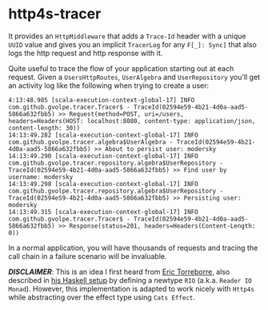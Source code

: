http4s-tracer
=============

It provides an `HttpMiddleware` that adds a `Trace-Id` header with a unique `UUID` value and gives you an implicit `TracerLog` for any `F[_]: Sync]` that also logs the http request and http response with it.

Quite useful to trace the flow of your application starting out at each request. Given a `UsersHttpRoutes`, `UserAlgebra` and `UserRepository` you'll get an activity log like the following when trying to create a user:

```
4:13:48.985 [scala-execution-context-global-17] INFO com.github.gvolpe.tracer.Tracer$ - TraceId(02594e59-4b21-4d0a-aad5-5866a632fbb5) >> Request(method=POST, uri=/users, headers=Headers(HOST: localhost:8080, content-type: application/json, content-length: 30))
14:13:49.282 [scala-execution-context-global-17] INFO com.github.gvolpe.tracer.algebra$UserAlgebra - TraceId(02594e59-4b21-4d0a-aad5-5866a632fbb5) >> About to persist user: modersky
14:13:49.290 [scala-execution-context-global-17] INFO com.github.gvolpe.tracer.repository.algebra$UserRepository - TraceId(02594e59-4b21-4d0a-aad5-5866a632fbb5) >> Find user by username: modersky
14:13:49.298 [scala-execution-context-global-17] INFO com.github.gvolpe.tracer.repository.algebra$UserRepository - TraceId(02594e59-4b21-4d0a-aad5-5866a632fbb5) >> Persisting user: modersky
14:13:49.315 [scala-execution-context-global-17] INFO com.github.gvolpe.tracer.Tracer$ - TraceId(02594e59-4b21-4d0a-aad5-5866a632fbb5) >> Response(status=201, headers=Headers(Content-Length: 0))
```

In a normal application, you will have thousands of requests and tracing the call chain in a failure scenario will be invaluable.

***DISCLAIMER***: This is an idea I first heard from [Eric Torreborre](https://twitter.com/etorreborre), also described in [his Haskell setup](http://etorreborre.blogspot.jp/2018/03/haskell-modules-for-masses.html) by defining a newtype `RIO` (a.k.a. `Reader IO Monad`). However, this implementation is adapted to work nicely with `Http4s` while abstracting over the effect type using `Cats Effect`.
